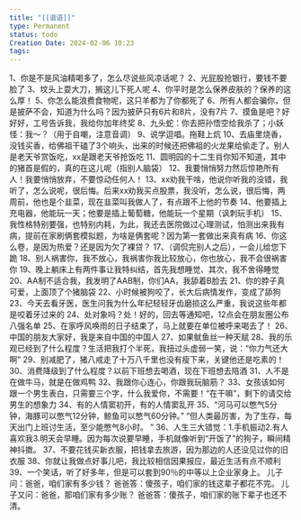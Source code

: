 ```yaml
---
title: "[[谐语]]"
type: Permanent
status: todo
Creation Date: 2024-02-06 10:23
tags:
---
```

1、你是不是风油精喝多了，怎么尽说些风凉话呢？
2、光屁股抢银行，要钱不要脸了
3、坟头上耍大刀，搁这儿下死人呢
4、你平时是怎么保养皮肤的？保养的这么厚！
5、你怎么能浪费食物呢，这只羊都为了你都死了
6、所有人都会骗你，但是披萨不会，知道为什么吗？因为披萨只有6片和8片，没有7片
7、摸鱼是吧？好好好，工号告诉我，我给你加年终奖
8、九头蛇：你去把孙悟空给我杀了；小妖怪：我～？（用于自嘲，注意音调）
9、说学逗唱。拖鞋上炕
10、去庙里烧香，没钱买香，给佛祖干磕了3个响头，出来的时候还把佛祖的火龙果给偷走了。别人是老天爷赏饭吃，xx是跟老天爷抢饭吃
11、圆明园的十二生肖你知不知道，其中的猪首是假的，真的在这儿呢（指别人脑袋）
12、我要悄悄努力然后惊艳所有人！我要悄悄放弃，不要惊动任何人！
13、xx劝我干啥，他说你听我的没错，我听了，怎么说呢，很后悔。后来xx劝我买点股票，我没听，怎么说，很后悔，两周前，他也是个韭菜，现在韭菜叫我做人了，有点跟不上他的节奏
14、他要插上充电器，他能玩一天；他要是插上葡萄糖，他能玩一个星期（讽刺玩手机）
15、我性格特别要强，也特别内耗，为此，我还去医院做过心理测试，怕测出来我有病，提前在家刷俩套模拟题，为啥是俩套呢？因为第一套做出来真有病
16、你这么卷，是因为热爱？还是因为欠了裸贷？
17、（调侃完别人之后），一会儿给您下跪
18、别人祸害你，我不放心，我祸害你我比较放心，你也放心，我不会很祸害你
19、晚上躺床上有两件事让我特纠结，首先我想睡觉、其次，我不舍得睡觉
20、AA制不适合我，我发明了AAB制，你们AA，我舔着B脸去
21、你的脖子真可爱，上面顶了个猪脑袋
22、小时候被狗咬了，长大后病情发作，变成了舔狗
23、今天去看牙医，医生问我为什么年纪轻轻牙齿磨损这么严重，我说这些年都是咬着牙过来的
24、处对象吗？处！好的，回去等通知吧，12点会在朋友圈公布八强名单
25、在家呼风唤雨的日子结束了，马上就要在单位被呼来喝去了！
26、中国的朋友大家好，我是来自中国的中国人
27、如果鱿鱼丝一种天赋
28、我的乐观已经到了什么程度？生活把我打个半死，我扭过头虚弱一笑，说：“你力气还大啊”
29、别减肥了，猪八戒走了十万八千里也没有瘦下来，关键他还是吃素的！
30、消费降级到了什么程度？以前下班想去喝酒，现在下班想去陪酒
31、人不是在做牛马，就是在做鸡鸭
32、我跟你心连心，你跟我玩脑筋？
33、女孩该如何跟一个男生表白，只需要三个字，什么我爱你，不需要！“在干嘛”，剩下的请交给男生的想象力
34、有的人情窦初开，有的人情窦乱开
35、“河马可以憋气5分钟，海豚可以憋气12分钟，鲸鱼可以憋气60分钟。”  “但人类最厉害，为了生存，每天出门上班讨生活，至少能憋气8小时。 ”
36、人生三大错觉：1.手机振动2.有人喜欢我3.明天会早睡。因为每次说要早睡，手机就像听到“开饭了”的狗子，瞬间精神抖擞。
37、不要花钱买新衣服，把钱拿去旅游，因为那边的人还没见过你的旧衣服
38、你就让我做点好事儿吧，我比较相信因果报应，最近生活有点不顺利
39、一个笑话，听了好多年，但是可以套到90％的中等以上企业家身上。
儿子问：爸爸，咱们家有多少钱？
爸爸答：傻孩子，咱们家的钱这辈子都花不完。
儿子又问：爸爸，那咱们家有多少账？
爸爸答：傻孩子，咱们家的账下辈子也还不清。